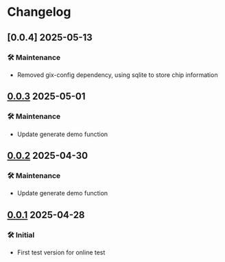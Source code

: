 # Changelog

## [0.0.4] 2025-05-13

[0.0.3]: https://github.com/AtlasHW/stm32bs

### 🛠️ Maintenance

- Removed gix-config dependency, using sqlite to store chip information

## [0.0.3] 2025-05-01

[0.0.3]: https://github.com/AtlasHW/stm32bs

### 🛠️ Maintenance

- Update generate demo function


## [0.0.2] 2025-04-30

[0.0.2]: https://github.com/AtlasHW/stm32bs

### 🛠️ Maintenance

- Update generate demo function

## [0.0.1] 2025-04-28

[0.0.1]: https://github.com/AtlasHW/stm32bs

### 🛠️ Initial

- First test version for online test
